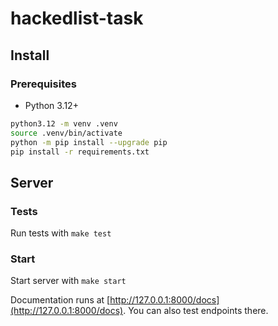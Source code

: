 # hackedlist-task


## Install

### Prerequisites
- Python 3.12+

```bash
python3.12 -m venv .venv
source .venv/bin/activate
python -m pip install --upgrade pip
pip install -r requirements.txt
```

## Server

### Tests
Run tests with `make test`

### Start
Start server with `make start`

Documentation runs at [http://127.0.0.1:8000/docs](http://127.0.0.1:8000/docs). You can also test endpoints there.

